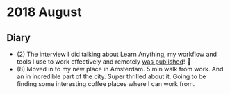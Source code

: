 # 2018 August
## Diary
- (2) The interview I did talking about Learn Anything, my workflow and tools I use to work effectively and remotely [was published](https://remotehabits.com/interview/interview-with-nikita-an-entrepreneur-building-a-website-to-learn-anything/)! 🎊
- (8) Moved in to my new place in Amsterdam. 5 min walk from work. And an in incredible part of the city. Super thrilled about it. Going to be finding some interesting coffee places where I can work from.